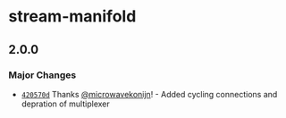 # stream-manifold

## 2.0.0

### Major Changes

- [`420570d`](https://github.com/nanite-systems/stream/commit/420570ddf1023238e539c70e49da3614ac9f2031) Thanks [@microwavekonijn](https://github.com/microwavekonijn)! - Added cycling connections and depration of multiplexer

